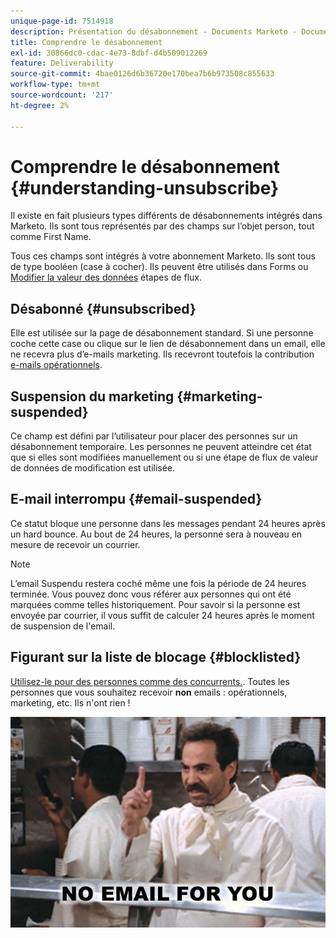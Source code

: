 ```yaml
---
unique-page-id: 7514918
description: Présentation du désabonnement - Documents Marketo - Documentation du produit
title: Comprendre le désabonnement
exl-id: 30866dc0-cdac-4e73-8dbf-d4b509012269
feature: Deliverability
source-git-commit: 4bae0126d6b36720e170bea7b6b973508c855633
workflow-type: tm+mt
source-wordcount: '217'
ht-degree: 2%

---
```


# Comprendre le désabonnement {#understanding-unsubscribe}

Il existe en fait plusieurs types différents de désabonnements intégrés dans Marketo. Ils sont tous représentés par des champs sur l’objet person, tout comme First Name.

Tous ces champs sont intégrés à votre abonnement Marketo. Ils sont tous de type booléen (case à cocher). Ils peuvent être utilisés dans Forms ou [Modifier la valeur des données](/help/marketo/product-docs/core-marketo-concepts/smart-campaigns/flow-actions/change-data-value.md) étapes de flux.

## Désabonné {#unsubscribed}

Elle est utilisée sur la page de désabonnement standard. Si une personne coche cette case ou clique sur le lien de désabonnement dans un email, elle ne recevra plus d’e-mails marketing. Ils recevront toutefois la contribution [e-mails opérationnels](/help/marketo/product-docs/email-marketing/general/functions-in-the-editor/make-an-email-operational.md).

## Suspension du marketing {#marketing-suspended}

Ce champ est défini par l’utilisateur pour placer des personnes sur un désabonnement temporaire. Les personnes ne peuvent atteindre cet état que si elles sont modifiées manuellement ou si une étape de flux de valeur de données de modification est utilisée.

## E-mail interrompu {#email-suspended}

Ce statut bloque une personne dans les messages pendant 24 heures après un hard bounce. Au bout de 24 heures, la personne sera à nouveau en mesure de recevoir un courrier.

>[!NOTE]
>
>L’email Suspendu restera coché même une fois la période de 24 heures terminée. Vous pouvez donc vous référer aux personnes qui ont été marquées comme telles historiquement. Pour savoir si la personne est envoyée par courrier, il vous suffit de calculer 24 heures après le moment de suspension de l&#39;email.

## Figurant sur la liste de blocage {#blocklisted}

[Utilisez-le pour des personnes comme des concurrents.](/help/marketo/product-docs/core-marketo-concepts/smart-lists-and-static-lists/managing-people-in-smart-lists/add-person-to-blocklist.md). Toutes les personnes que vous souhaitez recevoir **non** emails : opérationnels, marketing, etc. Ils n&#39;ont rien !

![](assets/image2015-5-18-12-3a6-3a40.png)
